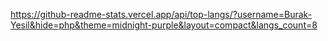 https://github-readme-stats.vercel.app/api/top-langs/?username=Burak-Yesil&hide=php&theme=midnight-purple&layout=compact&langs_count=8
